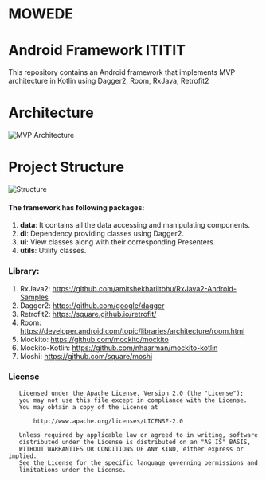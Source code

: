 # MOWEDE
# Android Framework ITITIT

This repository contains an Android framework that implements MVP architecture in Kotlin using Dagger2, Room, RxJava, Retrofit2

# Architecture
![MVP Architecture]()
<br>

# Project Structure
![Structure]()
<br>

#### The framework has following packages:
1. **data**: It contains all the data accessing and manipulating components.
2. **di**: Dependency providing classes using Dagger2.
3. **ui**: View classes along with their corresponding Presenters.
4. **utils**: Utility classes.

### Library:
1. RxJava2: https://github.com/amitshekhariitbhu/RxJava2-Android-Samples
2. Dagger2: https://github.com/google/dagger
3. Retrofit2: https://square.github.io/retrofit/
4. Room: https://developer.android.com/topic/libraries/architecture/room.html
5. Mockito: https://github.com/mockito/mockito
6. Mockito-Kotlin: https://github.com/nhaarman/mockito-kotlin
7. Moshi: https://github.com/square/moshi

### License
```
   Licensed under the Apache License, Version 2.0 (the "License");
   you may not use this file except in compliance with the License.
   You may obtain a copy of the License at

       http://www.apache.org/licenses/LICENSE-2.0

   Unless required by applicable law or agreed to in writing, software
   distributed under the License is distributed on an "AS IS" BASIS,
   WITHOUT WARRANTIES OR CONDITIONS OF ANY KIND, either express or implied.
   See the License for the specific language governing permissions and
   limitations under the License.
```
